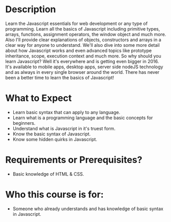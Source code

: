 # Description 

Learn the Javascript essentials for web development or any type of programming. Learn all the basics of 
Javascript including primitive types, arrays, functions, assignment operators, the window object and much more. 
Also I'll provide clear explanations of objects, constructors and arrays in a clear way for anyone to understand. 
We'll also dive into some more detail about how Javascript works and even advanced topics like prototype inheritance, 
scope, execution context and much more. So why should you learn Javascript? Well it's everywhere and is getting even 
bigger in 2016. It's available to mobile apps, desktop apps, server side nodeJS technology and as always in every 
single browser around the world. There has never been a better time to learn the basics of Javascript!

# What to Expect

* Learn basic syntax that can apply to any language.
* Learn what is a programming language and the basic concepts for beginners.
* Understand what is Javascript in it's truest form.
* Know the basic syntax of Javascript.
* Know some hidden quirks in Javascript.

# Requirements or Prerequisites?

* Basic knowledge of HTML & CSS.

# Who this course is for:

* Someone who already understands and has knowledge of basic syntax in Javascript.
